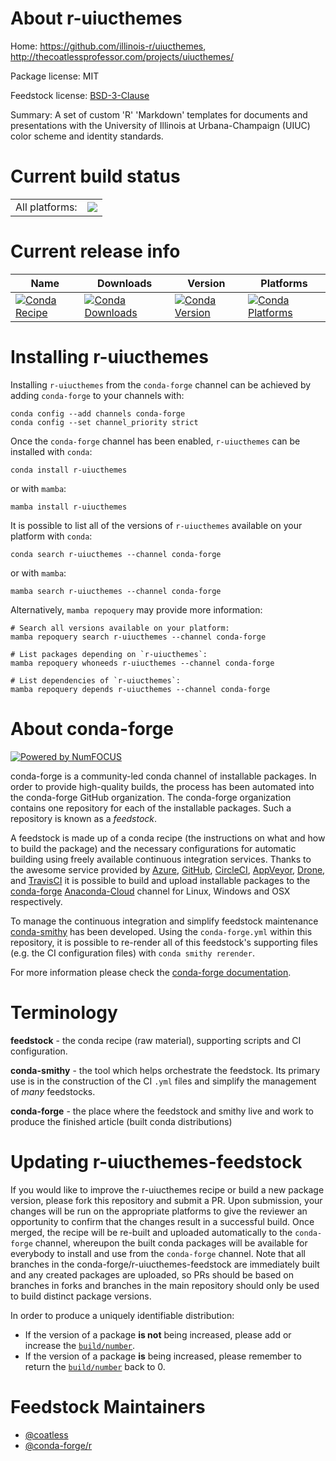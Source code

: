 About r-uiucthemes
==================

Home: https://github.com/illinois-r/uiucthemes, http://thecoatlessprofessor.com/projects/uiucthemes/

Package license: MIT

Feedstock license: [BSD-3-Clause](https://github.com/conda-forge/r-uiucthemes-feedstock/blob/main/LICENSE.txt)

Summary: A set of custom 'R' 'Markdown' templates for documents and presentations with the University of Illinois at Urbana-Champaign (UIUC) color scheme and identity standards.

Current build status
====================


<table><tr><td>All platforms:</td>
    <td>
      <a href="https://dev.azure.com/conda-forge/feedstock-builds/_build/latest?definitionId=11593&branchName=main">
        <img src="https://dev.azure.com/conda-forge/feedstock-builds/_apis/build/status/r-uiucthemes-feedstock?branchName=main">
      </a>
    </td>
  </tr>
</table>

Current release info
====================

| Name | Downloads | Version | Platforms |
| --- | --- | --- | --- |
| [![Conda Recipe](https://img.shields.io/badge/recipe-r--uiucthemes-green.svg)](https://anaconda.org/conda-forge/r-uiucthemes) | [![Conda Downloads](https://img.shields.io/conda/dn/conda-forge/r-uiucthemes.svg)](https://anaconda.org/conda-forge/r-uiucthemes) | [![Conda Version](https://img.shields.io/conda/vn/conda-forge/r-uiucthemes.svg)](https://anaconda.org/conda-forge/r-uiucthemes) | [![Conda Platforms](https://img.shields.io/conda/pn/conda-forge/r-uiucthemes.svg)](https://anaconda.org/conda-forge/r-uiucthemes) |

Installing r-uiucthemes
=======================

Installing `r-uiucthemes` from the `conda-forge` channel can be achieved by adding `conda-forge` to your channels with:

```
conda config --add channels conda-forge
conda config --set channel_priority strict
```

Once the `conda-forge` channel has been enabled, `r-uiucthemes` can be installed with `conda`:

```
conda install r-uiucthemes
```

or with `mamba`:

```
mamba install r-uiucthemes
```

It is possible to list all of the versions of `r-uiucthemes` available on your platform with `conda`:

```
conda search r-uiucthemes --channel conda-forge
```

or with `mamba`:

```
mamba search r-uiucthemes --channel conda-forge
```

Alternatively, `mamba repoquery` may provide more information:

```
# Search all versions available on your platform:
mamba repoquery search r-uiucthemes --channel conda-forge

# List packages depending on `r-uiucthemes`:
mamba repoquery whoneeds r-uiucthemes --channel conda-forge

# List dependencies of `r-uiucthemes`:
mamba repoquery depends r-uiucthemes --channel conda-forge
```


About conda-forge
=================

[![Powered by
NumFOCUS](https://img.shields.io/badge/powered%20by-NumFOCUS-orange.svg?style=flat&colorA=E1523D&colorB=007D8A)](https://numfocus.org)

conda-forge is a community-led conda channel of installable packages.
In order to provide high-quality builds, the process has been automated into the
conda-forge GitHub organization. The conda-forge organization contains one repository
for each of the installable packages. Such a repository is known as a *feedstock*.

A feedstock is made up of a conda recipe (the instructions on what and how to build
the package) and the necessary configurations for automatic building using freely
available continuous integration services. Thanks to the awesome service provided by
[Azure](https://azure.microsoft.com/en-us/services/devops/), [GitHub](https://github.com/),
[CircleCI](https://circleci.com/), [AppVeyor](https://www.appveyor.com/),
[Drone](https://cloud.drone.io/welcome), and [TravisCI](https://travis-ci.com/)
it is possible to build and upload installable packages to the
[conda-forge](https://anaconda.org/conda-forge) [Anaconda-Cloud](https://anaconda.org/)
channel for Linux, Windows and OSX respectively.

To manage the continuous integration and simplify feedstock maintenance
[conda-smithy](https://github.com/conda-forge/conda-smithy) has been developed.
Using the ``conda-forge.yml`` within this repository, it is possible to re-render all of
this feedstock's supporting files (e.g. the CI configuration files) with ``conda smithy rerender``.

For more information please check the [conda-forge documentation](https://conda-forge.org/docs/).

Terminology
===========

**feedstock** - the conda recipe (raw material), supporting scripts and CI configuration.

**conda-smithy** - the tool which helps orchestrate the feedstock.
                   Its primary use is in the construction of the CI ``.yml`` files
                   and simplify the management of *many* feedstocks.

**conda-forge** - the place where the feedstock and smithy live and work to
                  produce the finished article (built conda distributions)


Updating r-uiucthemes-feedstock
===============================

If you would like to improve the r-uiucthemes recipe or build a new
package version, please fork this repository and submit a PR. Upon submission,
your changes will be run on the appropriate platforms to give the reviewer an
opportunity to confirm that the changes result in a successful build. Once
merged, the recipe will be re-built and uploaded automatically to the
`conda-forge` channel, whereupon the built conda packages will be available for
everybody to install and use from the `conda-forge` channel.
Note that all branches in the conda-forge/r-uiucthemes-feedstock are
immediately built and any created packages are uploaded, so PRs should be based
on branches in forks and branches in the main repository should only be used to
build distinct package versions.

In order to produce a uniquely identifiable distribution:
 * If the version of a package **is not** being increased, please add or increase
   the [``build/number``](https://docs.conda.io/projects/conda-build/en/latest/resources/define-metadata.html#build-number-and-string).
 * If the version of a package **is** being increased, please remember to return
   the [``build/number``](https://docs.conda.io/projects/conda-build/en/latest/resources/define-metadata.html#build-number-and-string)
   back to 0.

Feedstock Maintainers
=====================

* [@coatless](https://github.com/coatless/)
* [@conda-forge/r](https://github.com/conda-forge/r/)

